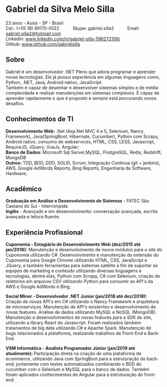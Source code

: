 # Gabriel da Silva Melo Silla

23 anos - Assis - SP - Brasil</br>
Cel.: (+55 18) 99170-0522 &nbsp;&nbsp;&nbsp;&nbsp;&nbsp;&nbsp;&nbsp;&nbsp;&nbsp; Skype: gabriel.silla2 &nbsp;&nbsp;&nbsp;&nbsp;&nbsp;&nbsp;&nbsp;&nbsp;&nbsp; Email: gabriel.silla2@hotmail.com</br>
Linkedin: www.linkedin.com/in/gabriel-silla-596272108/</br>
Github: www.github.com/gabrielsilla 

## Sobre

Gabriel é um desenvolvedor .NET Pleno que adora programar e aprender novas tecnologias. Ele já possui experiência em algumas linguagens como, Python, .NET, Java, Android nativo, JavaScript.</br>
Também é capaz de desenhar e desenvolver sistemas simples e de média complexidade e realizar manutenções em sistemas complexos. É capaz de aprender rapidamente o que é proposto e sempre está procurando novos desafios.

## Conhecimentos de TI

**Desenvolvimento Web:** .Net (Asp.Net MVC 4 e 5, Selenium, Nancy Framework), Java(SpringBoot, Hibernate, Cucumber), Python com Scrapy, Android nativo, consumo de webservices, HTML, CSS, LESS, Javascript, RequireJS, JQuery, VueJs, Angular;</br>
**Banco de Dados:** Microsoft Sql Server,MySQL, PostgreSQL, Redis, Redshift; MongoDB</br>
**Outros:** TDD, BDD, DDD, SOLID, Scrum, Integração Continua (git + jenkins), AWS, Google AdWords Reports, Bing Reports, Engenharia de Software, Hardware;</br>

## Acadêmico
**Graduação em Análise e Desenvolvimento de Sistemas** - FATEC São Caetano do Sul - Interrompida </br>
**Inglês** - Avançado e em desenvolvimento: conversação avançada, escrita avançada e leitura fluente.</br>

## Experiência Profissional

**Cuponomia - Estagiário de Desenvolvimento Web (dez/2015 até jan/2018):** Manutenção e desenvolvimento de novos módulos para o site do Cuponomia utilizando C#. Desenvolvimento e manutenção da extensão do Cuponomia para Google Chrome utilizando HTML, CSS, JavaScript e JQuery, e também ferramentas para sistemas satélite a fim de suportar as equipes de marketing e conteúdo utilizando diversas linguagens e tecnologias, dentre elas, Python com Scrapy, C# com Selenium, criação de relatórios em arquivos CSV utilizando Python para consumir as API's da AWS e Google AdWords e Bing;

**Social Miner - Desenvolvedor .NET Junior (jan/2018 até dez/2018):** Criação de novas API's em C# utilizando o Nancy Framework e arquitetura de microserviços. Manutenção de API's existentes e desenvolvimento de novas features. Análise de dados utilizando MySQL e NoSQL (MongoDB). Manutenção e desenvolvimentos de novas features para a SDK do site, utilizando a library React do Javascript. Foram realizados também tratamentos de big data utilizando C# e Apache Spark. Manutenção de bugs relacionados à plataforma, realizando trabalhos de Front-End e Back-End.

**VSM Informática - Analista Programador Júnior (jan/2019 até atualmente):** Participação direta na criação de uma plataforma de ecommerce, utilizando Java com SpringBoot para a estruturação do back-end, juntamente com testes automatizados combinando o BDD do cucumber com o Selenium e MySQL para o banco de dados. Também foram aplicados conhecimentos de Angular para a estruturação do front-end.
